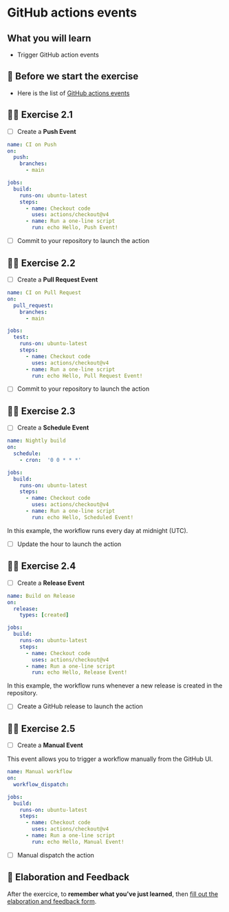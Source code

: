 # GitHub actions events

## What you will learn

- Trigger GitHub action events

## 👾 Before we start the exercise

- Here is the list of [GitHub actions events](https://docs.github.com/en/actions/using-workflows/events-that-trigger-workflows)

## 👨‍🚀 Exercise 2.1

- [ ] Create a **Push Event**

```yml
name: CI on Push
on:
  push:
    branches:
      - main

jobs:
  build:
    runs-on: ubuntu-latest
    steps:
      - name: Checkout code
        uses: actions/checkout@v4
      - name: Run a one-line script
        run: echo Hello, Push Event!
```

- [ ] Commit to your repository to launch the action

## 👨‍🚀 Exercise 2.2

- [ ] Create a **Pull Request Event**

```yml
name: CI on Pull Request
on:
  pull_request:
    branches:
      - main

jobs:
  test:
    runs-on: ubuntu-latest
    steps:
      - name: Checkout code
        uses: actions/checkout@v4
      - name: Run a one-line script
        run: echo Hello, Pull Request Event!
```

- [ ] Commit to your repository to launch the action

## 👨‍🚀 Exercise 2.3

- [ ] Create a **Schedule Event**

```yml
name: Nightly build
on:
  schedule:
    - cron:  '0 0 * * *'

jobs:
  build:
    runs-on: ubuntu-latest
    steps:
      - name: Checkout code
        uses: actions/checkout@v4
      - name: Run a one-line script
        run: echo Hello, Scheduled Event!        
```

In this example, the workflow runs every day at midnight (UTC).

- [ ] Update the hour to launch the action

## 👨‍🚀 Exercise 2.4

- [ ] Create a **Release Event**

```yml
name: Build on Release
on:
  release:
    types: [created]

jobs:
  build:
    runs-on: ubuntu-latest
    steps:
      - name: Checkout code
        uses: actions/checkout@v4
      - name: Run a one-line script
        run: echo Hello, Release Event!                
```

In this example, the workflow runs whenever a new release is created in the repository.

- [ ] Create a GitHub release to launch the action

## 👨‍🚀 Exercise 2.5

- [ ] Create a **Manual Event**

This event allows you to trigger a workflow manually from the GitHub UI.

```yml
name: Manual workflow
on:
  workflow_dispatch:

jobs:
  build:
    runs-on: ubuntu-latest
    steps:
      - name: Checkout code
        uses: actions/checkout@v4
      - name: Run a one-line script
        run: echo Hello, Manual Event!           
```

- [ ] Manual dispatch the action

## 🏅 Elaboration and Feedback

After the exercice, to **remember what you've just learned**, then [fill out the elaboration and feedback form](https://airtable.com/shrBuZqOJL5UeLLF1?prefill_Name=GitHub%20103&prefill_Exercice=02).
